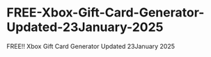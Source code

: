 # FREE-Xbox-Gift-Card-Generator-Updated-23January-2025
FREE!! Xbox Gift Card Generator Updated 23January 2025
